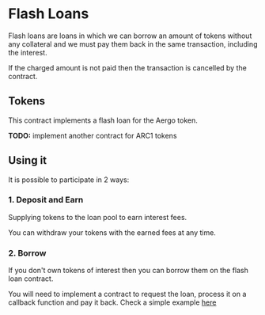 # Flash Loans

Flash loans are loans in which we can borrow an amount of tokens without
any collateral and we must pay them back in the same transaction,
including the interest.

If the charged amount is not paid then the transaction is cancelled by
the contract.


## Tokens

This contract implements a flash loan for the Aergo token.

**TODO:** implement another contract for ARC1 tokens


## Using it

It is possible to participate in 2 ways:


### 1. Deposit and Earn

Supplying tokens to the loan pool to earn interest fees.

You can withdraw your tokens with the earned fees at any time.


### 2. Borrow

If you don't own tokens of interest then you can borrow them on the
flash loan contract.

You will need to implement a contract to request the loan, process it
on a callback function and pay it back. Check a simple example [here](caller.lua)
